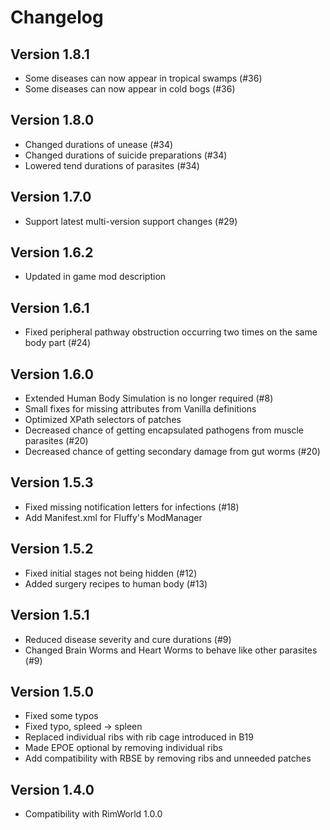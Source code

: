 # Changelog

## Version 1.8.1

- Some diseases can now appear in tropical swamps (#36)
- Some diseases can now appear in cold bogs (#36)

## Version 1.8.0

- Changed durations of unease (#34)
- Changed durations of suicide preparations (#34)
- Lowered tend durations of parasites (#34)

## Version 1.7.0

- Support latest multi-version support changes (#29)

## Version 1.6.2

- Updated in game mod description

## Version 1.6.1

- Fixed peripheral pathway obstruction occurring two times on the same body part (#24)

## Version 1.6.0

- Extended Human Body Simulation is no longer required (#8)
- Small fixes for missing attributes from Vanilla definitions
- Optimized XPath selectors of patches
- Decreased chance of getting encapsulated pathogens from muscle parasites (#20)
- Decreased chance of getting secondary damage from gut worms (#20)

## Version 1.5.3

- Fixed missing notification letters for infections (#18)
- Add Manifest.xml for Fluffy's ModManager

## Version 1.5.2

- Fixed initial stages not being hidden (#12)
- Added surgery recipes to human body (#13)

## Version 1.5.1

- Reduced disease severity and cure durations (#9)
- Changed Brain Worms and Heart Worms to behave like other parasites (#9)

## Version 1.5.0

- Fixed some typos
- Fixed typo, spleed -> spleen
- Replaced individual ribs with rib cage introduced in B19
- Made EPOE optional by removing individual ribs
- Add compatibility with RBSE by removing ribs and unneeded patches

## Version 1.4.0

- Compatibility with RimWorld 1.0.0
